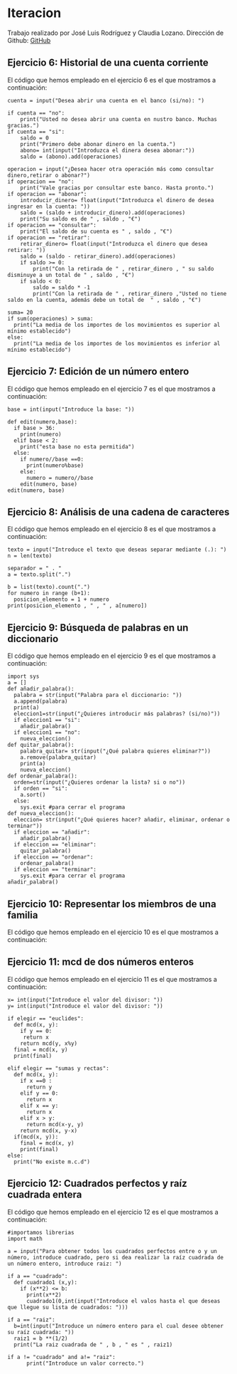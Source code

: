 # Iteracion
Trabajo realizado por José Luis Rodríguez y Claudia Lozano.
Dirección de Github: [GitHub](https://github.com/joseluis031/Iteracion.git)

## Ejercicio 6: Historial de una cuenta corriente

El código que hemos empleado en el ejercicio 6 es el que mostramos a continuación:

```operaciones = []
cuenta = input("Desea abrir una cuenta en el banco (si/no): ")

if cuenta == "no":
    print("Usted no desea abrir una cuenta en nustro banco. Muchas gracias.")
if cuenta == "si":
    saldo = 0
    print("Primero debe abonar dinero en la cuenta.")
    abono= int(input("Introduzca el dinera desea abonar:"))
    saldo = (abono).add(operaciones)

operacion = input("¿Desea hacer otra operación más como consultar dinero,retirar o abonar?")
if operacion == "no":
    print("Vale gracias por consultar este banco. Hasta pronto.")
if operacion == "abonar":
    introducir_dinero= float(input("Introduzca el dinero de desea ingresar en la cuenta: "))
    saldo = (saldo + introducir_dinero).add(operaciones)
    print("Su saldo es de " , saldo , "€")
if operacion == "consultar":
    print("El saldo de su cuenta es " , saldo , "€")
if operacion == "retirar":
    retirar_dinero= float(input("Introduzca el dinero que desea retirar: "))
    saldo = (saldo - retirar_dinero).add(operaciones)
    if saldo >= 0:
        print("Con la retirada de " , retirar_dinero , " su saldo disminuye a un total de " , saldo , "€")
    if saldo < 0:
        saldo = saldo * -1
        print("Con la retirada de " , retirar_dinero ,"Usted no tiene saldo en la cuenta, además debe un total de  " , saldo , "€")

suma= 20
if sum(operaciones) > suma: 
  print("La media de los importes de los movimientos es superior al mínimo establecido")
else:
  print("La media de los importes de los movimientos es inferior al mínimo establecido")
  ```

## Ejercicio 7: Edición de un número entero

El código que hemos empleado en el ejercicio 7 es el que mostramos a continuación:

```numero = int(input("Introduce un número: "))
base = int(input("Introduce la base: "))

def edit(numero,base):
  if base > 36:
    print(numero)
  elif base < 2:
    print("esta base no esta permitida")
  else:
    if numero//base ==0:
      print(numero%base)
    else:
      numero = numero//base
    edit(numero, base)
edit(numero, base)

  ```

## Ejercicio 8: Análisis de una cadena de caracteres

El código que hemos empleado en el ejercicio 8 es el que mostramos a continuación:

```
texto = input("Introduce el texto que deseas separar mediante (.): ")
n = len(texto)

separador = " . "
a = texto.split(".")

b = list(texto).count(".")
for numero in range (b+1):
  posicion_elemento = 1 + numero
print(posicion_elemento , " , " , a[numero])
```

## Ejercicio 9: Búsqueda de palabras en un diccionario

El código que hemos empleado en el ejercicio 9 es el que mostramos a continuación:

```
import sys
a = []
def añadir_palabra():
  palabra = str(input("Palabra para el diccionario: "))
  a.append(palabra)
  print(a)
  eleccion1=str(input("¿Quieres introducir más palabras? (si/no)"))
  if eleccion1 == "si":
    añadir_palabra()
  if eleccion1 == "no":
    nueva_eleccion()
def quitar_palabra():
    palabra_quitar= str(input("¿Qué palabra quieres eliminar?"))
    a.remove(palabra_quitar)
    print(a)
    nueva_eleccion()
def ordenar_palabra():
  orden=str(input("¿Quieres ordenar la lista? si o no"))
  if orden == "si":
    a.sort()
  else:
    sys.exit #para cerrar el programa
def nueva_eleccion():
  eleccion= str(input("¿Qué quieres hacer? añadir, eliminar, ordenar o terminar"))
  if eleccion == "añadir":
    añadir_palabra()
  if eleccion == "eliminar":
    quitar_palabra()
  if eleccion == "ordenar":
    ordenar_palabra()
  if eleccion == "terminar":
    sys.exit #para cerrar el programa
añadir_palabra()
```

## Ejercicio 10: Representar los miembros de una familia

El código que hemos empleado en el ejercicio 10 es el que mostramos a continuación:




## Ejercicio 11: mcd de dos números enteros

El código que hemos empleado en el ejercicio 11 es el que mostramos a continuación:

```elegir = input("Elige: euclides o sumas y rectas ")
x= int(input("Introduce el valor del divisor: "))
y= int(input("Introduce el valor del divisor: "))

if elegir == "euclides":
  def mcd(x, y):
    if y == 0:
     return x
    return mcd(y, x%y)
  final = mcd(x, y)
  print(final)

elif elegir == "sumas y rectas":
  def mcd(x, y):
    if x ==0 :
      return y
    elif y == 0:
      return x
    elif x == y:
      return x
    elif x > y:
      return mcd(x-y, y)
    return mcd(x, y-x)
  if(mcd(x, y)):
    final = mcd(x, y)
    print(final)
else:
  print("No existe m.c.d")
  ```


## Ejercicio 12: Cuadrados perfectos y raíz cuadrada entera

El código que hemos empleado en el ejercicio 12 es el que mostramos a continuación:

```
#importamos librerias
import math

a = input("Para obtener todos los cuadrados perfectos entre o y un número, introduce cuadrado, pero si dea realizar la raíz cuadrada de un número entero, introduce raiz: ")

if a == "cuadrado":
  def cuadrado1 (x,y):
    if (x**2) <= b:
      print(x**2)
      cuadrado1(0,int(input("Introduce el valos hasta el que deseas que llegue su lista de cuadrados: ")))

if a == "raiz":
  b=int(input("Introduce un número entero para el cual desee obtener su raíz cuadrada: "))
  raiz1 = b **(1/2)
  print("La raiz cuadrada de " , b , " es " , raiz1)

if a != "cuadrado" and a!= "raiz":
      print("Introduce un valor correcto.")
```